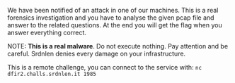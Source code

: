 We have been notified of an attack in one of our machines. This is a real forensics investigation and you have to analyse the given pcap file and answer to the related questions. At the end you will get the flag when you answer everything correct.

NOTE: **This is a real malware**. Do not execute nothing. Pay attention and be careful. Srdnlen denies every damage on your infrastructure.

This is a remote challenge, you can connect to the service with: `nc dfir2.challs.srdnlen.it 1985`
